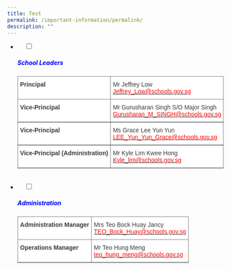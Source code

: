 ```yaml
---
title: Test
permalink: /important-information/permalink/
description: ""
---
```

<ul class="jekyllcodex_accordion">
<li>
    <input type="checkbox" id="accordion1">
    <label for="accordion1"><h5 style="color:blue">School Leaders</h5></label>
	<div>
		<p></p>
		
<style type="text/css">
.tg  {border-collapse:collapse;border-spacing:0;}
.tg td{border-color:black;border-style:solid;border-width:1px;font-family:Arial, sans-serif;font-size:14px;
  overflow:hidden;padding:10px 5px;word-break:normal;}
.tg th{border-color:black;border-style:solid;border-width:1px;font-family:Arial, sans-serif;font-size:14px;
  font-weight:normal;overflow:hidden;padding:10px 5px;word-break:normal;}
.tg .tg-efrg{background-color:#FFF;border-color:inherit;color:#3A3A3A;font-weight:bold;text-align:left;vertical-align:top}
.tg .tg-11zx{background-color:#FFF;border-color:inherit;color:#3A3A3A;text-align:left;vertical-align:top}
</style>
<table class="tg">
<thead>
  <tr>
    <th class="tg-efrg"><span style="font-weight:700;font-style:inherit">Principal</span></th>
    <th class="tg-11zx"><span style="font-weight:inherit;font-style:inherit">Mr Jeffrey Low</span><br><a href="mailto:Jeffrey_Low@schools.gov.sg"><span style="font-weight:inherit;font-style:inherit;text-decoration:none;color:#FF0202;background-color:transparent">Jeffrey_Low@schools.gov.sg</span></a></th>
  </tr>
</thead>
<tbody>
  <tr>
    <td class="tg-efrg"><span style="font-weight:700;font-style:inherit">Vice-Principal</span></td>
    <td class="tg-11zx"><span style="font-weight:inherit;font-style:inherit">Mr Gurusharan Singh S/O Major Singh</span><br><a href="mailto:Gurusharan_M_SINGH@schools.gov.sg"><span style="font-weight:inherit;font-style:inherit;text-decoration:none;color:#FF0202;background-color:transparent">Gurusharan_M_SINGH@schools.gov.sg</span></a></td>
  </tr>
  <tr>
    <td class="tg-efrg"><span style="font-weight:700;font-style:inherit">Vice-Principal</span></td>
    <td class="tg-11zx"><span style="font-weight:inherit;font-style:inherit">Ms Grace Lee Yun Yun</span><br><a href="mailto:LEE_Yun_Yun_Grace@schools.gov.sg"><span style="font-weight:inherit;font-style:inherit;text-decoration:none;color:#FF0202;background-color:transparent">LEE_Yun_Yun_Grace@schools.gov.sg</span></a></td>
  </tr>
  <tr>
    <td class="tg-efrg"><span style="font-weight:700;font-style:inherit">Vice-Principal (Administration)</span></td>
    <td class="tg-11zx"><span style="font-weight:inherit;font-style:inherit">Mr Kyle Lim Kwee Hong</span><br><a href="mailto:kyle_lim@schools.gov.sg"><span style="font-weight:inherit;font-style:inherit;text-decoration:none;color:#FF0202;background-color:transparent">Kyle_lim@schools.gov.sg</span></a></td>
  </tr>
</tbody>
</table>
	</div>
	</li>
<br>
<li>
    <input type="checkbox" id="accordion2">
    <label for="accordion2"><h5 style="color:blue">Administration</h5></label>
	<div>
		<p></p>
		<style type="text/css">
.tg  {border-collapse:collapse;border-spacing:0;}
.tg td{border-color:black;border-style:solid;border-width:1px;font-family:Arial, sans-serif;font-size:14px;
  overflow:hidden;padding:10px 5px;word-break:normal;}
.tg th{border-color:black;border-style:solid;border-width:1px;font-family:Arial, sans-serif;font-size:14px;
  font-weight:normal;overflow:hidden;padding:10px 5px;word-break:normal;}
.tg .tg-efrg{background-color:#FFF;border-color:inherit;color:#3A3A3A;font-weight:bold;text-align:left;vertical-align:top}
.tg .tg-11zx{background-color:#FFF;border-color:inherit;color:#3A3A3A;text-align:left;vertical-align:top}
</style>
<table class="tg">
<thead>
  <tr>
    <th class="tg-efrg"><span style="font-weight:700;font-style:inherit">Administration Manager</span></th>
    <th class="tg-11zx"><span style="font-weight:inherit;font-style:inherit">Mrs Teo Bock Huay Jancy</span><br><a href="mailto:TEO_Bock_Huay@schools.gov.sg"><span style="font-weight:inherit;font-style:inherit;text-decoration:none;color:#FF0202;background-color:transparent">TEO_Bock_Huay@schools.gov.sg</span></a></th>
  </tr>
</thead>
<tbody>
  <tr>
    <td class="tg-efrg"><span style="font-weight:700;font-style:inherit">Operations Manager</span></td>
    <td class="tg-11zx"><span style="font-weight:inherit;font-style:inherit">Mr Teo Hung Meng</span><br><a href="mailto:teo_hung_meng@schools.gov.sg"><span style="font-weight:inherit;font-style:inherit;text-decoration:none;color:#FF0202;background-color:transparent">teo_hung_meng@schools.gov.sg</span></a></td>
  </tr>
</tbody>
</table>
		</div>
	</li>
